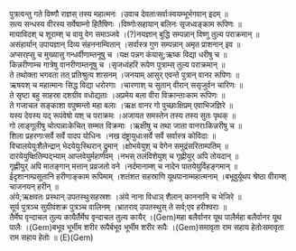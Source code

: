 

  
पुत्रत्वन्तु गते विष्णौ राज्ञस् तस्य महात्मनः ।उवाच देवताःसर्वाःस्वयम्भूर्भगवान् इदम्  ॥   
सत्य सन्धस्य वीरस्य सर्वेषाम्नो हितैषिणः ।विष्णोःसहायान् बलिनः सृजध्वङ्काम रूपिणः  ॥   
मायाविदश् च शूराम्श् च वायु वेग समाञ्जवे ।(?)नयज्ञान् बुद्धि सम्पन्नान् विष्णु तुल्य पराक्रमान्  ॥   
असंहार्यान् उपायज्ञान् दिव्य संहननाम्वितान् ।सर्वास्त्र गुण सम्पन्नान् अमृत प्राशनान् इव  ॥   
अप्सरह्सु च मुख्यासु गन्धर्वीणाम्तनूषु च ।यक्ष पन्नग कंयासु;ऋष्क विद्या धरीषु च  ॥   
किन्नरीणाम्च गात्रेषु वानरीणाम्तनूषु च ।सृजध्वंहरि रूपेण पुत्राम्स् तुल्य पराक्रमान्  ॥   
ते तथोक्ता भगवता तत् प्रतिश्रुत्य शासनम् ।जनयाम् आसुर् एवन्ते पुत्रान् वानर रूपिणः  ॥   
ऋषयश् च महात्मानः सिद्ध विद्या धरोरगाः ।चारणाश् च सुतान् वीरान् ससृजुर्वन चारिणः  ॥   
ते सृष्टा बहु साहस्रा दशग्रीव वधोद्यताः ।अप्रमेय बला वीरा विक्रान्ताःकाम रूपिणः  ॥   
ते गजाचल सङ्काशा वपुष्मन्तो महा बलाः ।ऋक्ष वानर गो पुच्छाःक्षिप्रम् एवाभिजज्ञिरे  ॥   
यस्य देवस्य यद् रूपंवेषो यश् च पराक्रमः ।अजायत समस्तेन तस्य तस्य सुतः पृथक्  ॥   
गो लाङ्गूलीषु चोत्पन्नाःकेचित् सम्मत विक्रमाः ।ऋक्षीषु च तथा जाता वानराःकिन्नरीषु च  ॥   
शिला प्रहरणाःसर्वे सर्वे पादप योधिनः ।नख दंष्ट्रायुधाःसर्वे सर्वे सर्वास्त्र कोविदाः  ॥   
विचालयेयुःशैलेन्द्रान् भेदयेयुःस्थिरान् द्रुमान् ।क्षोभयेयुश् च वेगेन समुद्रंसरिताम्पतिम्  ॥   
दारयेयुष्क्षितिम्पद्भ्याम् आप्लवेयुर्महार्णवम् ।नभस् तलंविशेयुश् च गृह्णीयुर् अपि तोयदान्  ॥   
गृह्णीयुर् अपि मातङ्गान् मत्तान् प्रव्रजतो वने ।नर्दमानाम्श् च नादेन पातयेयुर्विहङ्गमान्  ॥   
ईदृशानाम्प्रसूतानि हरीणाङ्काम रूपिमाम् ।शतंशत सहस्राणि यूथपानाम्महात्मनाम् ।बभूवुर्यूथप श्रेष्ठा वीराम्श् चाजनयन् हरीन्  ॥   
अंये;ऋक्षवतः प्रस्थान् उपतस्थुःसहस्रशः ।अंये नाना विधाञ् शैलान् काननानि च भेजिरे  ॥   
सूर्य पुत्रञ्च सुग्रीवंशक्र पुत्रञ्च वालिनम् ।भ्रातराव् उपतस्थुस् ते सर्व;एव हरीश्वराः  ॥   
तैर्मेघ वृन्दाचल तुल्य कायैर्तैर्मेघ वृन्दाचल तुल्य कायैर् ।(Gem)महा बलैर्वानर यूथ पालैर्महा बलैर्वानर यूथ पालैः ।(Gem)बभूव भूर्भीम शरीर रूपैर्बभूव भूर्भीम शरीर रूपैः ।(Gem)समावृता राम सहाय हेतोःसमावृता राम सहाय हेतोः  ॥ (E)(Gem)  
